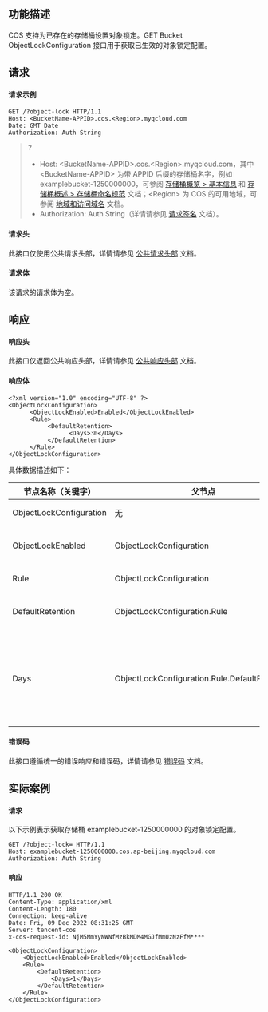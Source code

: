 ## 功能描述

COS 支持为已存在的存储桶设置对象锁定。GET Bucket ObjectLockConfiguration 接口用于获取已生效的对象锁定配置。

## 请求

#### 请求示例

```plaintext
GET /?object-lock HTTP/1.1
Host: <BucketName-APPID>.cos.<Region>.myqcloud.com
Date: GMT Date
Authorization: Auth String 
```

>? 
> - Host: &lt;BucketName-APPID>.cos.&lt;Region>.myqcloud.com，其中 &lt;BucketName-APPID> 为带 APPID 后缀的存储桶名字，例如 examplebucket-1250000000，可参阅 [存储桶概览 > 基本信息](https://intl.cloud.tencent.com/document/product/436/38493) 和 [存储桶概述 > 存储桶命名规范](https://intl.cloud.tencent.com/document/product/436/13312) 文档；&lt;Region> 为 COS 的可用地域，可参阅 [地域和访问域名](https://www.tencentcloud.com/document/product/436/6224) 文档。
> - Authorization: Auth String（详情请参见 [请求签名](https://intl.cloud.tencent.com/document/product/436/7778) 文档）。
> 

#### 请求头

此接口仅使用公共请求头部，详情请参见 [公共请求头部](https://intl.cloud.tencent.com/document/product/436/7728) 文档。

#### 请求体

该请求的请求体为空。

 

## 响应

#### 响应头

此接口仅返回公共响应头部，详情请参见 [公共响应头部](https://intl.cloud.tencent.com/document/product/436/7729) 文档。

#### 响应体

```plaintext
<?xml version="1.0" encoding="UTF-8" ?>
<ObjectLockConfiguration>
      <ObjectLockEnabled>Enabled</ObjectLockEnabled> 
      <Rule> 
           <DefaultRetention>
                 <Days>30</Days> 
           </DefaultRetention> 
      </Rule> 
</ObjectLockConfiguration> 
```



具体数据描述如下：

| 节点名称（关键字）      | 父节点                                        | 描述                                    | 类型       |
| ----------------------- | --------------------------------------------- | --------------------------------------- | ---------- |
| ObjectLockConfiguration | 无                                            | 对象锁定配置                            | Container  |
| ObjectLockEnabled       | ObjectLockConfiguration                       | 是否开启对象锁定                        | String     |
| Rule                    | ObjectLockConfiguration                       | 对象锁定规则                            | Containers |
| DefaultRetention        | ObjectLockConfiguration.Rule                  | 对象锁定默认周期                        | Containers |
| Days                    | ObjectLockConfiguration.Rule.DefaultRetention | 对象锁定默认周期时长（范围为1-36500天） | Int        |

 

#### 错误码

此接口遵循统一的错误响应和错误码，详情请参见 [错误码](https://intl.cloud.tencent.com/document/product/436/7730) 文档。


## 实际案例

#### 请求
以下示例表示获取存储桶 examplebucket-1250000000 的对象锁定配置。

```plaintext
GET /?object-lock= HTTP/1.1
Host: examplebucket-1250000000.cos.ap-beijing.myqcloud.com
Authorization: Auth String
```

#### 响应


```plaintext
HTTP/1.1 200 OK
Content-Type: application/xml
Content-Length: 180
Connection: keep-alive
Date: Fri, 09 Dec 2022 08:31:25 GMT
Server: tencent-cos
x-cos-request-id: NjM5MmYyNWNfMzBkMDM4MGJfMmUzNzFfM****

<ObjectLockConfiguration>
	<ObjectLockEnabled>Enabled</ObjectLockEnabled>
	<Rule>
		<DefaultRetention>
			<Days>1</Days>
		</DefaultRetention>
	</Rule>
</ObjectLockConfiguration>
```


